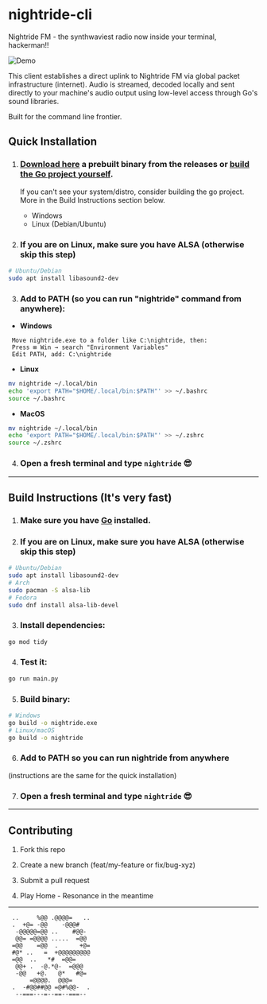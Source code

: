 # nightride-cli

Nightride FM - the synthwaviest radio now inside your terminal, hackerman!!

![Demo](assets/demo.gif)

This client establishes a direct uplink to Nightride FM via global packet infrastructure (internet). Audio is streamed, decoded locally and sent directly to your machine's audio output using low-level access through Go's sound libraries.

Built for the command line frontier.

## Quick Installation

1. ### [Download here](https://github.com/babycommando/nightride-cli/releases/tag/v1.0.0) a prebuilt binary from the releases or [build the Go project yourself](https://github.com/babycommando/nightride-cli/tree/main?tab=readme-ov-file#build-instructions-its-very-fast).

   If you can't see your system/distro, consider building the go project. More in the Build Instructions section below.

   - Windows
   - Linux (Debian/Ubuntu)

2. ### If you are on Linux, make sure you have ALSA (otherwise skip this step)

```bash
# Ubuntu/Debian
sudo apt install libasound2-dev
```

3. ### Add to PATH (so you can run "nightride" command from anywhere):

- **Windows**

```
 Move nightride.exe to a folder like C:\nightride, then:
 Press ⊞ Win → search "Environment Variables"
 Edit PATH, add: C:\nightride
```

- **Linux**

```bash
mv nightride ~/.local/bin
echo 'export PATH="$HOME/.local/bin:$PATH"' >> ~/.bashrc
source ~/.bashrc
```

- **MacOS**

```bash
mv nightride ~/.local/bin
echo 'export PATH="$HOME/.local/bin:$PATH"' >> ~/.zshrc
source ~/.zshrc
```

4. ### Open a fresh terminal and type `nightride` 😎

---

## Build Instructions (It's very fast)

1. ### Make sure you have [Go](https://go.dev/doc/install) installed.

2. ### If you are on Linux, make sure you have ALSA (otherwise skip this step)

```bash
# Ubuntu/Debian
sudo apt install libasound2-dev
# Arch
sudo pacman -S alsa-lib
# Fedora
sudo dnf install alsa-lib-devel
```

3. ### Install dependencies:

```bash
go mod tidy
```

4. ### Test it:

```bash
go run main.py
```

5. ### Build binary:

```bash
# Windows
go build -o nightride.exe
# Linux/macOS
go build -o nightride
```

6. ### Add to PATH so you can run nightride from anywhere

(instructions are the same for the quick installation)

7. ### Open a fresh terminal and type `nightride` 😎

---

## Contributing

1. Fork this repo

2. Create a new branch (feat/my-feature or fix/bug-xyz)

3. Submit a pull request

4. Play Home - Resonance in the meantime

---

```
 ..     %@@ .@@@@=   ..
 .  +@= -@@    -@@@#
  -@@@@@=@@ ..    #@@-
  @@= =@@@@ .....  =@@
 =@@    =@@  .      +@=
 #@* ..   =  +@@@@@@@@@
 =@@  ..   *#  =@@=
  @@+ .  -@.*@-  =@@@
  -@@   +@.   @*   #@=
      =@@@@.  @@@=
 .  -#@@##@@ =@#%@@-  .
  --===---=--==--===--
```
